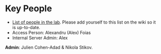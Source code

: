 # Key People

* [List of people in the lab](../people/overview.md). Please add yourself to this list on the wiki so it is up-to-date.
* Access Person: Alexandru \(Alex\) Foias
* Internal Server Admin: Alex

**Admin**: Julien Cohen-Adad & Nikola Stikov.

